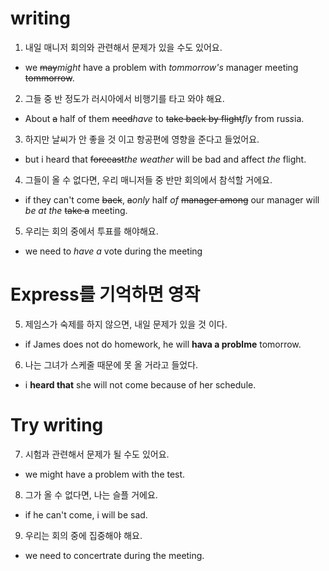 # writing
1. 내일 매니저 회의와 관련해서 문제가 있을 수도 있어요.
- we ~~may~~*might* have a problem with *tommorrow's* manager meeting ~~tommorrow~~.
2. 그들 중 반 정도가 러시아에서 비행기를 타고 와야 해요.
- About ~~a~~ half of them ~~need~~*have* to ~~take back by flight~~*fly* from rus*s*ia. 
3. 하지만 날씨가 안 좋을 것 이고 항공편에 영향을 준다고 들었어요.
- but i heard that ~~forecast~~*the weather*  will be bad and affect *the* flight.
4. 그들이 올 수 없다면, 우리 매니저들 중 반만 회의에서 참석할 거에요.
- if they can't come ~~back~~, ~~a~~*only* half *of* ~~manager among~~
  our manager will *be at the* ~~take a~~
  meeting.
5. 우리는 회의 중에서 투표를 해야해요.
- we need to *have a* vote during the meeting

# Express를 기억하면 영작
5. 제임스가 숙제를 하지 않으면, 내일 문제가 있을 것 이다. 
- if James does not do homework, he will **hava a problme** tomorrow.
6. 나는 그녀가 스케줄 때문에 못 올 거라고 들었다.
- i **heard that** she will not come because of her schedule.

# Try writing
7. 시험과 관련해서 문제가 될 수도 있어요.
- we might have a problem with the test.

8. 그가 올 수 없다면, 나는 슬플 거에요.
- if he can't come, i will be sad.

9. 우리는 회의 중에 집중해야 해요.
- we need to concertrate during the meeting.



